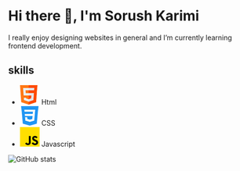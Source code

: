 # Hi there 👋, I'm Sorush Karimi
I really enjoy designing websites in general and I’m currently learning frontend development.

## skills
* <img src='https://github.com/soroushmdn/soroushmdn/blob/main/html.png'> Html
* <img src='https://github.com/soroushmdn/soroushmdn/blob/main/css-3.png'> CSS
* <img src='https://github.com/soroushmdn/soroushmdn/blob/main/js.png'> Javascript 

![GitHub stats](https://github-readme-stats.vercel.app/api?username=soroushmdn&show_icons=true)  



